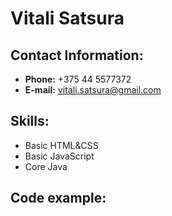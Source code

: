# Vitali Satsura

## Contact Information:
* **Phone:** +375 44 5577372
* **E-mail:** vitali.satsura@gmail.com

## Skills:
* Basic HTML&CSS
* Basic JavaScript
* Core Java

## Code example:

